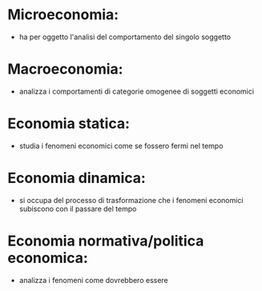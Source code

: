 # Microeconomia:
- ha per oggetto l'analisi del comportamento del singolo soggetto
# Macroeconomia:
- analizza i comportamenti di categorie omogenee di soggetti economici
# Economia statica:
- studia i fenomeni economici come se fossero fermi nel tempo
# Economia dinamica:
- si occupa del processo di trasformazione che i fenomeni economici subiscono con il passare del tempo
# Economia normativa/politica economica:
- analizza i fenomeni come dovrebbero essere